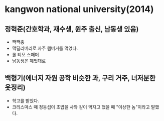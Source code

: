 # kangwon national university(2014)

## 정혁준(간호학과, 재수생, 원주 출신, 남동생 있음)

- 짹짹충
- 맥딜리버리로 자주 햄버거를 먹었다.
- 롤 티모 스패머
- 남동생은 제멋대로

## 백형기(에너지 자원 공학 비슷한 과, 구리 거주, 너저분한 옷정리)

- 학고를 받았다.
- 크리스마스 때 정동섭이 초밥을 사와 같이 먹자고 했을 때 "이상한 놈"이라고 말했다.
